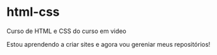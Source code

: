 # html-css
 Curso de HTML e CSS do curso em video
 
 Estou aprendendo a criar sites e agora vou gereniar meus repositórios!

 <a href= "guilhermedpsilva.github.io/html-css/exercicios/ex001">